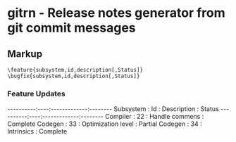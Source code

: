 # gitrn - Release notes generator from git commit messages
## Markup
```
\feature{subsystem,id,description[,Status]}
\bugfix{subsystem,id,description[,Status]}
```
### Feature Updates
----------:----:-------------:--------
Subsystem : Id : Description : Status
----------:----:-------------:--------
Compiler : 22 : Handle commens : Complete
Codegen : 33 : Optimization level : Partial
Codegen : 34 : Intrinsics : Complete
